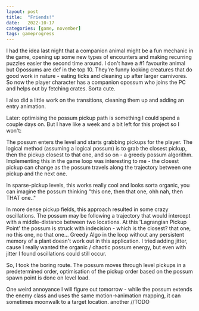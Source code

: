 ```yaml
---
layout: post
title:  "Friends!"
date:   2022-10-17
categories: [game, november]
tags: gameprogress
---
```

I had the idea last night that a companion animal might be a fun mechanic in the game, opening up some new types of encounters and making recurring puzzles easier the second time around. I don't have a #1 favourite animal but Opossums are def in the top 10. They're funny looking creatures that do good work in nature - eating ticks and cleaning up after larger carnivores. So now the player character has a companion opossum who joins the PC and helps out by fetching crates. Sorta cute.

I also did a little work on the transitions, cleaning them up and adding an entry animation.

Later: optimising the possum pickup path is something I could spend a couple days on. But I have like a week and a bit left for this project so I won't:

The possum enters the level and starts grabbing pickups for the player. The logical method (assuming a logical possum) is to grab the closest pickup, then the pickup closest to that one, and so on - a greedy possum algorithm. Implementing this in the game loop was interesting to me - the closest pickup can change as the possum travels along the trajectory between one pickup and the next one.

In sparse-pickup levels, this works really cool and looks sorta organic, you can imagine the possum thinking "this one, then that one, ohh nah, then THAT one.."

In more dense pickup fields, this approach resulted in some crazy oscillations. The possum may be following a trajectory that would intercept with a middle-distance between two locations. At this 'Lagrangian Pickup Point' the possum is struck with indecision - which is the closest? that one, no this one, no that one... Greedy Algo in the loop without any persistent memory of a plant doesn't work out in this application. I tried adding jitter, cause I really wanted the organic / chaotic possum energy, but even with jitter I found oscillations could still occur.

So, I took the boring route. The possum moves through level pickups in a predetermined order, optimisation of the pickup order based on the possum spawn point is done on level load.

One weird annoyance I will figure out tomorrow - while the possum extends the enemy class and uses the same motion->animation mapping, it can sometimes moonwalk to a target location. another //TODO

